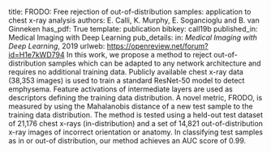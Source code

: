 title: FRODO: Free rejection of out-of-distribution samples: application to chest x-ray analysis
authors: E. Calli, K. Murphy, E. Sogancioglu and B. van Ginneken
has_pdf: True
template: publication
bibkey: call19b
published_in: Medical Imaging with Deep Learning
pub_details: in: <i>Medical Imaging with Deep Learning</i>, 2019
urlweb: https://openreview.net/forum?id=H1e7kWD794
In this work, we propose a method to reject out-of-distribution samples which can be adapted to any network architecture and requires no additional training data. Publicly available chest x-ray data (38,353 images) is used to train a standard ResNet-50 model to detect emphysema. Feature activations of intermediate layers are used as descriptors defining the training data distribution. A novel metric, FRODO, is measured by using the Mahalanobis distance of a new test sample to the training data distribution. The method is tested using a held-out test dataset of 21,176 chest x-rays (in-distribution) and a set of 14,821 out-of-distribution x-ray images of incorrect orientation or anatomy. In classifying test samples as in or out-of distribution, our method achieves an AUC score of 0.99.

